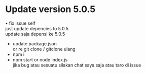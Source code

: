 # Update version 5.0.5
• fix issue self
<br>
just update depencies to 5.0.5<br>
update saja depensi ke 5.0.5<br>
* update package.json<br>
or re git clone / gitclone ulang<br>
* npm i<br>
* npm start or node index.js<br>
jika bug atau sesuatu silakan chat saya saja atau taro di issue

